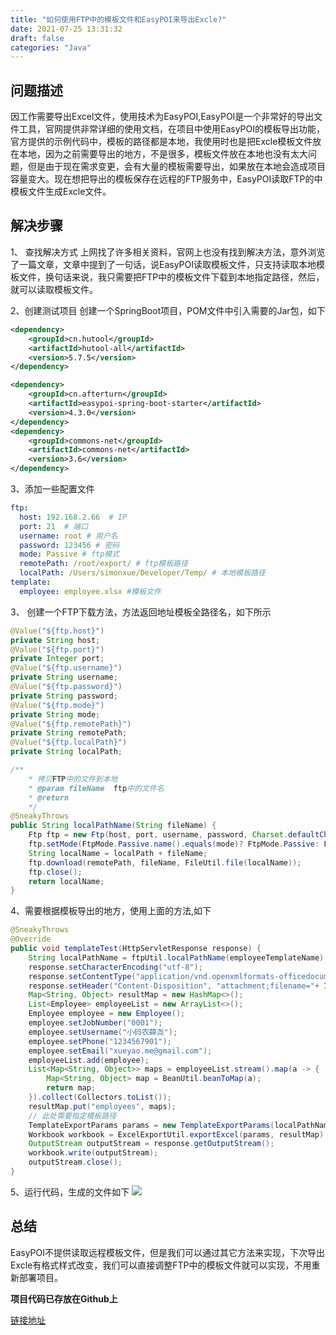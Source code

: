 ```yaml
---
title: "如何使用FTP中的模板文件和EasyPOI来导出Excle?"
date: 2021-07-25 13:31:32
draft: false
categories: "Java"
--- 
```


## 问题描述

因工作需要导出Excel文件，使用技术为EasyPOI,EasyPOI是一个非常好的导出文件工具，官网提供非常详细的使用文档，在项目中使用EasyPOI的模板导出功能，官方提供的示例代码中，模板的路径都是本地，我使用时也是把Excle模板文件放在本地，因为之前需要导出的地方，不是很多，模板文件放在本地也没有太大问题，但是由于现在需求变更，会有大量的模板需要导出，如果放在本地会造成项目容量变大。现在想把导出的模板保存在远程的FTP服务中，EasyPOI读取FTP的中模板文件生成Excle文件。

## 解决步骤

1、 查找解决方式
上网找了许多相关资料，官网上也没有找到解决方法，意外浏览了一篇文章，文章中提到了一句话，说EasyPOI读取模板文件，只支持读取本地模板文件，换句话来说，我只需要把FTP中的模板文件下载到本地指定路径，然后，就可以读取模板文件。

2、创建测试项目
创建一个SpringBoot项目，POM文件中引入需要的Jar包，如下
``` xml
<dependency>
    <groupId>cn.hutool</groupId>
    <artifactId>hutool-all</artifactId>
    <version>5.7.5</version>
</dependency>

<dependency>
    <groupId>cn.afterturn</groupId>
    <artifactId>easypoi-spring-boot-starter</artifactId>
    <version>4.3.0</version>
</dependency>
<dependency>
    <groupId>commons-net</groupId>
    <artifactId>commons-net</artifactId>
    <version>3.6</version>
</dependency>
```
3、添加一些配置文件
``` yml
ftp:
  host: 192.168.2.66  # IP
  port: 21  # 端口
  username: root # 用户名
  password: 123456 # 密码
  mode: Passive # ftp模式
  remotePath: /root/export/ # ftp模板路径
  localPath: /Users/simonxue/Developer/Temp/ # 本地模板路径
template:
  employee: employee.xlsx #模板文件
```
3、 创建一个FTP下载方法，方法返回地址模板全路径名，如下所示
``` java
@Value("${ftp.host}")
private String host;
@Value("${ftp.port}")
private Integer port;
@Value("${ftp.username}")
private String username;
@Value("${ftp.password}")
private String password;
@Value("${ftp.mode}")
private String mode;
@Value("${ftp.remotePath}")
private String remotePath;
@Value("${ftp.localPath}")
private String localPath;

/**
    * 拷贝FTP中的文件到本地
    * @param fileName  ftp中的文件名
    * @return
    */
@SneakyThrows
public String localPathName(String fileName) {
    Ftp ftp = new Ftp(host, port, username, password, Charset.defaultCharset());
    ftp.setMode(FtpMode.Passive.name().equals(mode)? FtpMode.Passive: FtpMode.Active);
    String localName = localPath + fileName;
    ftp.download(remotePath, fileName, FileUtil.file(localName));
    ftp.close();
    return localName;
}
```

4、需要根据模板导出的地方，使用上面的方法,如下
``` java
@SneakyThrows
@Override
public void templateTest(HttpServletResponse response) {
    String localPathName = ftpUtil.localPathName(employeeTemplateName);
    response.setCharacterEncoding("utf-8");
    response.setContentType("application/vnd.openxmlformats-officedocument.spreadsheetml.sheet");
    response.setHeader("Content-Disposition", "attachment;filename="+ IdUtil.getSnowflake(0,0).nextIdStr()+".xlsx");
    Map<String, Object> resultMap = new HashMap<>();
    List<Employee> employeeList = new ArrayList<>();
    Employee employee = new Employee();
    employee.setJobNumber("0001");
    employee.setUsername("小码农薛尧");
    employee.setPhone("1234567901");
    employee.setEmail("xueyao.me@gmail.com");
    employeeList.add(employee);
    List<Map<String, Object>> maps = employeeList.stream().map(a -> {
        Map<String, Object> map = BeanUtil.beanToMap(a);
        return map;
    }).collect(Collectors.toList());
    resultMap.put("employees", maps);
    // 此处需要指定模板路径
    TemplateExportParams params = new TemplateExportParams(localPathName, "test");
    Workbook workbook = ExcelExportUtil.exportExcel(params, resultMap);
    OutputStream outputStream = response.getOutputStream();
    workbook.write(outputStream);
    outputStream.close();
}
```
5、运行代码，生成的文件如下
![](/images/2021/7/202107751450.png)

## 总结

EasyPOI不提供读取远程模板文件，但是我们可以通过其它方法来实现，下次导出Excle有格式样式改变，我们可以直接调整FTP中的模板文件就可以实现，不用重新部署项目。

**项目代码已存放在Github上**

[链接地址](https://github.com/flowstone/test-code-2021/tree/master/easypoi-export-template)
